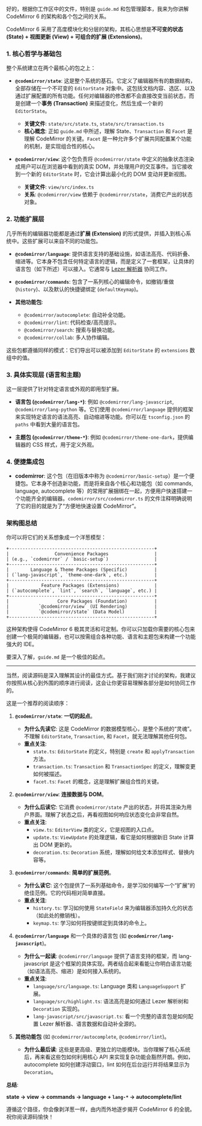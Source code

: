 好的，根据你工作区中的文件，特别是 `guide.md` 和包管理脚本，我来为你讲解 CodeMirror 6 的架构和各个包之间的关系。

CodeMirror 6 采用了高度模块化和分层的架构，其核心思想是**不可变的状态 (State) + 视图更新 (View) + 可组合的扩展 (Extensions)**。

### 1. 核心哲学与基础包

整个系统建立在两个最核心的包之上：

- **`@codemirror/state`**: 这是整个系统的基石。它定义了编辑器所有的数据结构，全部存储在一个不可变的 `EditorState` 对象中。这包括文档内容、选区、以及通过扩展配置的所有功能。任何对编辑器的修改都不会直接改变当前状态，而是创建一个**事务 (Transaction)** 来描述变化，然后生成一个新的 `EditorState`。

  - **关键文件**: `state/src/state.ts`, `state/src/transaction.ts`
  - **核心概念**: 正如 `guide.md` 中所述，理解 State、`Transaction` 和 `Facet` 是理解 CodeMirror 的关键。`Facet` 是一种允许多个扩展共同配置某个功能的机制，是实现组合性的核心。

- **`@codemirror/view`**: 这个包负责将 `@codemirror/state` 中定义的抽象状态渲染成用户可以在浏览器中看到的真实 DOM，并处理用户的交互事件。当它接收到一个新的 `EditorState` 时，它会计算出最小化的 DOM 变动并更新视图。
  - **关键文件**: `view/src/index.ts`
  - **关系**: `@codemirror/view` 依赖于 `@codemirror/state`，消费它产出的状态对象。

### 2. 功能扩展层

几乎所有的编辑器功能都是通过**扩展 (Extension)** 的形式提供，并插入到核心系统中。这些扩展可以来自不同的功能包。

- **`@codemirror/language`**: 提供语言支持的基础设施，如语法高亮、代码折叠、缩进等。它本身不包含任何特定语言的逻辑，而是定义了一套框架，让具体的语言包（如下所述）可以接入。它通常与 [Lezer 解析器](https://lezer.codemirror.net/) 协同工作。

- **`@codemirror/commands`**: 包含了一系列核心的编辑命令，如撤销/重做 (`history`)、以及默认的快捷键绑定 (`defaultKeymap`)。

- **其他功能包**:
  - `@codemirror/autocomplete`: 自动补全功能。
  - `@codemirror/lint`: 代码检查/高亮提示。
  - `@codemirror/search`: 搜索与替换功能。
  - `@codemirror/collab`: 多人协作编辑。

这些包都遵循同样的模式：它们导出可以被添加到 `EditorState` 的 `extensions` 数组中的值。

### 3. 具体实现层 (语言和主题)

这一层提供了针对特定语言或外观的即用型扩展。

- **语言包 (`@codemirror/lang-*`)**: 例如 `@codemirror/lang-javascript`, `@codemirror/lang-python` 等。它们使用 `@codemirror/language` 提供的框架来实现特定语言的语法高亮、自动缩进等功能。你可以在 `tsconfig.json` 的 `paths` 中看到大量的语言包。

- **主题包 (`@codemirror/theme-*`)**: 例如 `@codemirror/theme-one-dark`，提供编辑器的 CSS 样式，用于定义外观。

### 4. 便捷集成包

- **codemirror**: 这个包（在旧版本中称为 `@codemirror/basic-setup`）是一个便捷包。它本身不创造新功能，而是将来自各个核心和功能包（如 commands, language, autocomplete 等）的常用扩展捆绑在一起，方便用户快速搭建一个功能齐全的编辑器。`codemirror/src/codemirror.ts` 的文件注释明确说明了它的目的就是为了“方便地快速设置 CodeMirror”。

### 架构图总结

你可以将它们的关系想象成一个洋葱模型：

```
+------------------------------------------------------+
|                 Convenience Packages                 |
| (e.g., `codemirror` / `basic-setup`)                 |
+------------------------------------------------------+
|        Language & Theme Packages (Specific)          |
| (`lang-javascript`, `theme-one-dark`, etc.)          |
+------------------------------------------------------+
|            Feature Packages (Extensions)             |
| (`autocomplete`, `lint`, `search`, `language`, etc.) |
+------------------------------------------------------+
|                  Core Packages (Foundation)          |
|           `@codemirror/view` (UI Rendering)          |
|           `@codemirror/state` (Data Model)           |
+------------------------------------------------------+
```

这种架构使得 CodeMirror 6 极其灵活和可定制。你可以只加载你需要的核心包来创建一个极简的编辑器，也可以按需组合各种功能、语言和主题包来构建一个功能强大的 IDE。

要深入了解，`guide.md` 是一个极佳的起点。

---

当然，阅读源码是深入理解其设计的最佳方式。基于我们刚才讨论的架构，我建议你按照从核心到外围的顺序进行阅读，这会让你更容易理解各部分是如何协同工作的。

这是一个推荐的阅读顺序：

1.  **`@codemirror/state`**: **一切的起点**。

    - **为什么先读它**: 这是 CodeMirror 的数据模型核心，是整个系统的“灵魂”。不理解 `EditorState`, `Transaction`, 和 `Facet`，就无法理解其他任何包。
    - **重点关注**:
      - `state.ts`: `EditorState` 的定义，特别是 `create` 和 `applyTransaction` 方法。
      - `transaction.ts`: `Transaction` 和 `TransactionSpec` 的定义，理解变更如何被描述。
      - `facet.ts`: `Facet` 的概念，这是理解扩展组合性的关键。

2.  **`@codemirror/view`**: **连接数据与 DOM**。

    - **为什么后读它**: 它消费 `@codemirror/state` 产出的状态，并将其渲染为用户界面。理解了状态之后，再看视图如何响应状态变化会非常自然。
    - **重点关注**:
      - `view.ts`: `EditorView` 类的定义，它是视图的入口点。
      - `update.ts`: `ViewUpdate` 的处理逻辑，看它是如何根据新旧 State 计算出 DOM 更新的。
      - `decoration.ts`: `Decoration` 系统，理解如何给文本添加样式、替换内容等。

3.  **`@codemirror/commands`**: **简单的扩展范例**。

    - **为什么读它**: 这个包提供了一系列基础命令，是学习如何编写一个“扩展”的绝佳范例。它的代码相对简单直接。
    - **重点关注**:
      - `history.ts`: 学习如何使用 `StateField` 来为编辑器添加持久化的状态（如此处的撤销栈）。
      - `keymap.ts`: 学习如何将按键绑定到具体的命令上。

4.  **`@codemirror/language`** 和一个具体的语言包 (如 **`@codemirror/lang-javascript`**)。

    - **为什么一起读**: `@codemirror/language` 提供了语言支持的框架，而 lang-javascript 是这个框架的具体实现。两者结合起来看能让你明白语言功能（如语法高亮、缩进）是如何接入系统的。
    - **重点关注**:
      - `language/src/language.ts`: Language 类和 `LanguageSupport` 扩展。
      - `language/src/highlight.ts`: 语法高亮是如何通过 Lezer 解析树和 `Decoration` 实现的。
      - `lang-javascript/src/javascript.ts`: 看一个完整的语言包是如何配置 Lezer 解析器、语言数据和自动补全源的。

5.  **其他功能包** (如 `@codemirror/autocomplete`, `@codemirror/lint`)。
    - **为什么最后读**: 这些是更高级、更独立的功能模块。当你理解了核心系统后，再来看这些包如何利用核心 API 来实现复杂功能会豁然开朗。例如，autocomplete 如何创建浮动窗口，lint 如何在后台运行并将结果显示为 `Decoration`。

**总结**:

**state -> view -> commands -> language + `lang-*` -> autocomplete/lint**

遵循这个路径，你会像剥洋葱一样，由内而外地逐步揭开 CodeMirror 6 的全貌。祝你阅读源码愉快！
